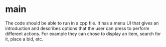 # main
The code should be able to run in a cpp file. It has a menu UI that gives an introduction and describes options that the user
can press to perform different actions. For example they can chose to display an item, search for it, place a bid, etc. 
